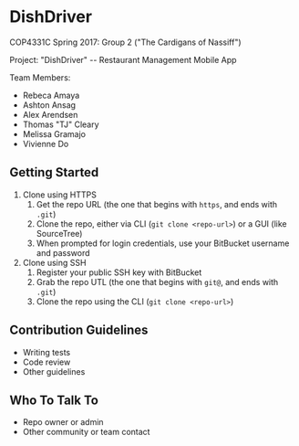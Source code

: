 # DishDriver

COP4331C Spring 2017: Group 2 ("The Cardigans of Nassiff")

Project: "DishDriver" -- Restaurant Management Mobile App

Team Members:

* Rebeca Amaya
* Ashton Ansag
* Alex Arendsen
* Thomas "TJ" Cleary
* Melissa Gramajo
* Vivienne Do

## Getting Started

1. Clone using HTTPS
    1. Get the repo URL (the one that begins with `https`, and ends with `.git`)
    1. Clone the repo, either via CLI (`git clone <repo-url>`) or a GUI (like SourceTree)
    1. When prompted for login credentials, use your BitBucket username and password
1. Clone using SSH
    1. Register your public SSH key with BitBucket
    1. Grab the repo UTL (the one that begins with `git@`, and ends with `.git`)
    1. Clone the repo using the CLI (`git clone <repo-url>`)

## Contribution Guidelines

* Writing tests
* Code review
* Other guidelines

## Who To Talk To

* Repo owner or admin
* Other community or team contact
